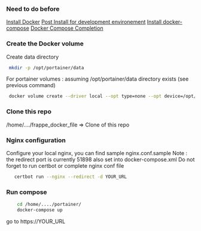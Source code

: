 
### Need to do before

[Install Docker](https://docs.docker.com/engine/install/ubuntu/)
[Post Install for development environement](https://docs.docker.com/engine/install/linux-postinstall/)
[Install docker-compose](https://docs.docker.com/compose/install/)
[Docker Compose Completion](https://docs.docker.com/compose/completion/)


### Create the Docker volume

Create data directory 
```sh
 mkdir -p /opt/portainer/data
```

For portainer volumes : assuming /opt/portainer/data directory exists (see previous command)
```sh
 docker volume create --driver local --opt type=none --opt device=/opt/portainer/data --opt o=bind portainer-data-vol
```

### Clone this repo 

/home/..../frappe_docker_file => Clone of this repo

### Nginx configuration

Configure your local nginx, you can find sample nginx.conf.sample
Note : the redirect port is currently 51898 also set into docker-compose.xml
Do not forget to run certbot or complete nginx conf file
```sh
   certbot run --nginx --redirect -d YOUR_URL
```

### Run compose
```sh
    cd /home/..../portainer/
    docker-compose up
```
go to https://YOUR_URL
